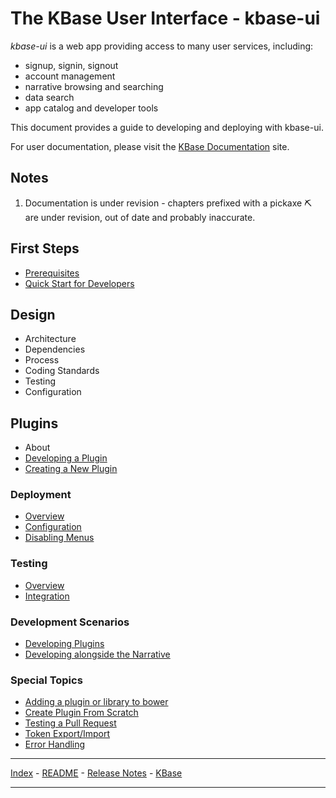 # The KBase User Interface - kbase-ui

_kbase-ui_ is a web app providing access to many user services, including:

- signup, signin, signout
- account management
- narrative browsing and searching
- data search
- app catalog and developer tools

This document provides a guide to developing and deploying with kbase-ui.

For user documentation, please visit the [KBase Documentation](https://kbase.us) site.

## Notes

1. Documentation is under revision - chapters prefixed with a pickaxe ⛏ are under revision, out of date and probably inaccurate.

## First Steps

- [Prerequisites](getting-started/prerequisites.md)
- [Quick Start for Developers](getting-started/quick-start-for-developers.md)

## Design

- Architecture
- Dependencies
- Process
- Coding Standards
- Testing
- Configuration

## Plugins

- About
- [Developing a Plugin](dev/developing-a-plugin.md)
- [Creating a New Plugin](dev/developing-new-plugin.md)

### Deployment

- [Overview](deployment/overview.md)
- [Configuration](design/configuration.md)
- [Disabling Menus](deployment/disabling-menus.md)

### Testing

- [Overview](testing/overview.md)
- [Integration](testing/integration-testing.md)

### Development Scenarios

- [Developing Plugins](dev/developing-plugins.md)
- [Developing alongside the Narrative](dev/developing-alongside-narrative.md)

### Special Topics

- [Adding a plugin or library to bower](topics/adding-plugin-to-bower.md)
- [Create Plugin From Scratch](topics/create-plugin-from-scratch.md)
- [Testing a Pull Request](topics/testing-pull-request.md)
- [Token Export/Import](topics/token-export-import.md)
- [Error Handling](topics/error-handling.md)

---

[Index](index.md) - [README](../README.md) - [Release Notes](../release-notes/index.md) - [KBase](http://kbase.us)

---
